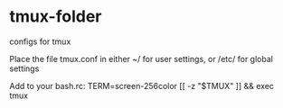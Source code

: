 tmux-folder
===========

configs for tmux

Place the file tmux.conf in either ~/ for user settings, or /etc/ for global settings

Add to your bash.rc:
  TERM=screen-256color
  [[ -z "$TMUX" ]] && exec tmux
